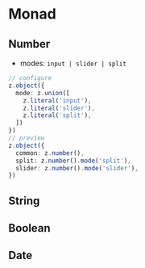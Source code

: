 # Monad

## Number

* modes: `input | slider | split`

```typescript zodui:preview
// configure
z.object({
  mode: z.union([
    z.literal('input'),
    z.literal('slider'),
    z.literal('split'),
  ])
})
// preview
z.object({
  common: z.number(),
  split: z.number().mode('split'),
  slider: z.number().mode('slider'),
})
```

## String

## Boolean

## Date
